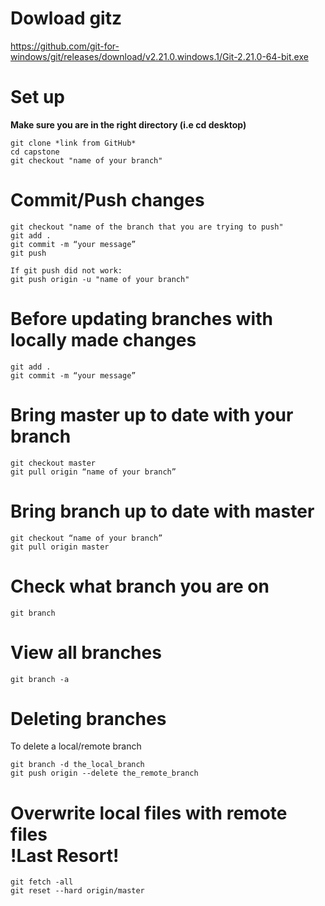 # Dowload gitz
https://github.com/git-for-windows/git/releases/download/v2.21.0.windows.1/Git-2.21.0-64-bit.exe
   
# Set up
**Make sure you are in the right directory (i.e cd desktop)**

    git clone *link from GitHub*
    cd capstone
    git checkout "name of your branch"

# Commit/Push changes
    git checkout "name of the branch that you are trying to push"
    git add .
    git commit -m “your message”
    git push

    If git push did not work:
    git push origin -u "name of your branch"

# Before updating branches with locally made changes
    git add .
    git commit -m “your message”

# Bring master up to date with your branch
    git checkout master 
    git pull origin “name of your branch”

# Bring branch up to date with master
    git checkout “name of your branch”
    git pull origin master

# Check what branch you are on
    git branch 
    
# View all branches
    git branch -a

# Deleting branches
To delete a local/remote branch
    
    git branch -d the_local_branch
    git push origin --delete the_remote_branch

# Overwrite	local files with remote files <br> **!Last Resort!**
    git fetch -all
    git reset --hard origin/master

